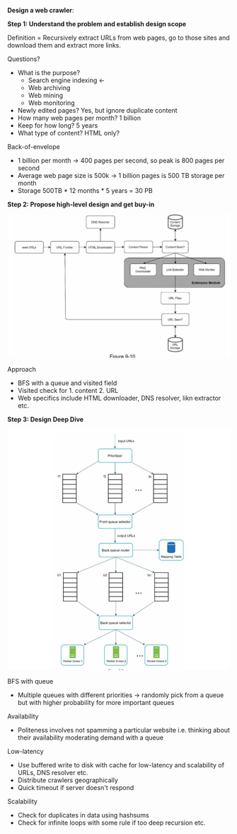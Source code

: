 **Design a web crawler**:

**Step 1: Understand the problem and establish design scope**

Definition = Recursively extract URLs from web pages, go to those sites and download them and extract more links.

Questions?
* What is the purpose?
    * Search engine indexing <-
    * Web archiving
    * Web mining
    * Web monitoring
* Newly edited pages? Yes, but ignore duplicate content
* How many web pages per month? 1 billion
* Keep for how long? 5 years
* What type of content? HTML only?

Back-of-envelope
* 1 billion per month -> 400 pages per second, so peak is 800 pages per second
* Average web page size is 500k -> 1 billion pages is 500 TB storage per month
* Storage 500TB * 12 months * 5 years = 30 PB

**Step 2: Propose high-level design and get buy-in**

![image info](./../../../images/web_crawler.png)

Approach
* BFS with a queue and visited field
* Visited check for 1. content 2. URL
* Web specifics include HTML downloader, DNS resolver, likn extractor etc. 

**Step 3: Design Deep Dive**

![image info](./../../../images/web_crawler_queues.png)

BFS with queue
* Multiple queues with different priorities -> randomly pick from a queue but with higher probability for more important queues

Availability
* Politeness involves not spamming a particular website i.e. thinking about their availability moderating demand with a queue

Low-latency
* Use buffered write to disk with cache for low-latency and scalability of URLs, DNS resolver etc.
* Distribute crawlers geographically
* Quick timeout if server doesn't respond

Scalability
* Check for duplicates in data using hashsums
* Check for infinite loops with some rule if too deep recursion etc.
